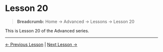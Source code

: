 # Lesson 20

> **Breadcrumb:** Home → Advanced → Lessons → Lesson 20

This is Lesson 20 of the Advanced series.

---

[← Previous Lesson](lesson_19.md) | [Next Lesson →](lesson_21.md)
